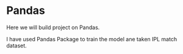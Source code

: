 # Pandas
Here we will build project on Pandas.



I have used Pandas Package to train the model ane taken IPL match dataset.
